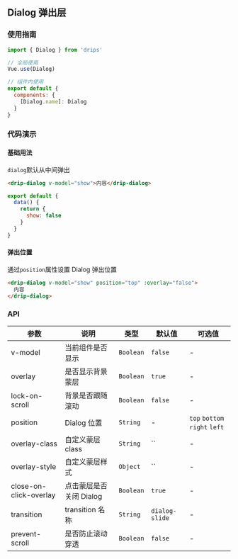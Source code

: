 ## Dialog 弹出层

### 使用指南

``` javascript
import { Dialog } from 'drips'

// 全局使用
Vue.use(Dialog)

// 组件内使用
export default {
  components: {
    [Dialog.name]: Dialog
  }
}
```

### 代码演示

#### 基础用法

`dialog`默认从中间弹出

```html
<drip-dialog v-model="show">内容</drip-dialog>
```

```javascript
export default {
  data() {
    return {
      show: false
    }
  }
}
```

#### 弹出位置

通过`position`属性设置 Dialog 弹出位置

```html
<drip-dialog v-model="show" position="top" :overlay="false">
  内容
</drip-dialog>
```

### API

| 参数 | 说明 | 类型 | 默认值 | 可选值 |
|-----------|-----------|-----------|-------------|-------------|
| v-model | 当前组件是否显示 | `Boolean` | `false` | - |
| overlay | 是否显示背景蒙层 | `Boolean` | `true` | - |
| lock-on-scroll | 背景是否跟随滚动 | `Boolean` | `false` | - |
| position | Dialog 位置 | `String` | - | `top` `bottom` `right` `left` |
| overlay-class | 自定义蒙层 class | `String` | `` | - |
| overlay-style | 自定义蒙层样式 | `Object` | `` | - |
| close-on-click-overlay | 点击蒙层是否关闭 Dialog | `Boolean` | `true` | - |
| transition | transition 名称 | `String` | `dialog-slide` | - |
| prevent-scroll | 是否防止滚动穿透 | `Boolean` | `false` | - |
